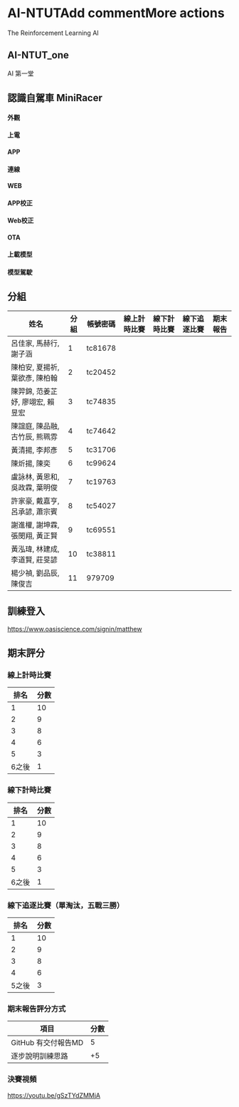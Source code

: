# AI-NTUTAdd commentMore actions
The Reinforcement Learning AI 
## AI-NTUT_one
AI 第一堂
## 認識自駕車 MiniRacer 

#### 外觀
#### 上電
#### APP
#### 連線
#### WEB
#### APP校正
#### Web校正
#### OTA
#### 上載模型
#### 模型駕駛

## 分組 
| 姓名 | 分組 | 帳號密碼 | 線上計時比賽 | 線下計時比賽 | 線下追逐比賽 | 期末報告 |
| --- | --- | --- |--- | --- |--- | --- |
|呂佳家, 馬赫行, 謝子涵|1|tc81678|
|陳柏安, 夏揚祈, 葉欲彥, 陳柏翰|2|tc20452|
|陳羿錦, 范姜芷妤, 廖翊宏, 賴昱宏|3|tc74835|
|陳誼庭, 陳品融, 古竹辰, 熊珮雰|4|tc74642|
|黃清揚, 李邦彥|5|tc31706|
|陳炘揚, 陳奕|6|tc99624|
|盧詠林, 黃恩和, 吳政霖, 葉明俊|7|tc19763|
|許家豪, 戴嘉亨, 呂承諺, 蕭宗賓|8|tc54027|
|謝進權, 謝坤霖, 張閔翔, 黃正賢|9|tc69551|
|黃泓瑋, 林建成, 李道賢, 莊旻諺|10|tc38811|
|楊少禎, 劉品辰, 陳俊吉|11|979709|

## 訓練登入
https://www.oasiscience.com/signin/matthew

## 期末評分
### 線上計時比賽
| 排名 | 分數 |
| --- | --- |
| 1 | 10 |
| 2 | 9 |
| 3 | 8 | 
| 4 | 6 |
| 5 | 3 | 
| 6之後 | 1 | 
### 線下計時比賽
| 排名 | 分數 |
| --- | --- |
| 1 | 10 |
| 2 | 9 |
| 3 | 8 | 
| 4 | 6 |
| 5 | 3 | 
| 6之後 | 1 | 
### 線下追逐比賽（單淘汰，五戰三勝）
| 排名 | 分數 |
| --- | --- |
| 1 | 10 |
| 2 | 9 |
| 3 | 8 | 
| 4 | 6 |
| 5之後 | 3 | 

### 期末報告評分方式
| 項目 | 分數 |
| --- | --- |
| GitHub 有交付報告MD | 5 |
| 逐步說明訓練思路 | +5 |

### 決賽視頻
https://youtu.be/gSzTYdZMMjA
